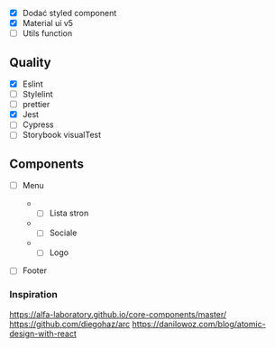 - [x] Dodać styled component
- [x] Material ui v5
- [ ] Utils function

## Quality

- [x] Eslint
- [ ] Stylelint
- [ ] prettier
- [x] Jest
- [ ] Cypress
- [ ] Storybook visualTest

## Components

- [ ] Menu

  - - [ ] Lista stron
  - - [ ] Sociale
  - - [ ] Logo

- [ ] Footer

### Inspiration

https://alfa-laboratory.github.io/core-components/master/
https://github.com/diegohaz/arc
https://danilowoz.com/blog/atomic-design-with-react